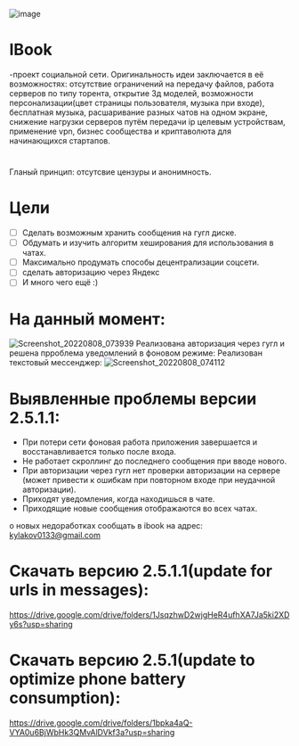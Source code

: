 ![image](https://user-images.githubusercontent.com/84613812/147426474-85751a47-9f96-41ce-b5c7-028277be2d97.png)

# IBook
-проект социальной сети. Оригинальность идеи заключается в её возможностях: отсутствие ограничений на передачу файлов, работа серверов по типу торента, открытие 3д моделей, возможности персонализации(цвет страницы пользователя, музыка при входе), бесплатная музыка, расшаривание разных чатов на одном экране, снижение нагрузки серверов путём передачи ip целевым устройствам, применение vpn, бизнес сообщества и криптаволюта для начинающихся стартапов.
#
Гланый принцип: отсутсвие цензуры и анонимность.
# Цели
- [ ] Сделать возможным хранить сообщения на гугл диске.
- [ ] Обдумать и изучить алгоритм хеширования для использования в чатах.
- [ ] Максимально продумать способы децентрализации соцсети.
- [ ] сделать авторизацию через Яндекс
- [ ] И много чего ещё :)
# На данный момент:
![Screenshot_20220808_073939](https://user-images.githubusercontent.com/84613812/183340567-191ca7aa-fbea-4752-a0a4-c7c566a29fc4.png)
Реализована авторизация через гугл и решена прроблема уведомлений в фоновом режиме:
Реализован текстовый мессенджер:
![Screenshot_20220808_074112](https://user-images.githubusercontent.com/84613812/183340692-cac69d28-5b95-49c7-8027-90ded5c2b58e.png)

# Выявленные проблемы версии 2.5.1.1:
- При потери сети фоновая работа приложения завершается и восстанавливается только после входа.
- Не работает скроллинг до последнего сообщения при вводе нового.
- При авторизации через гугл нет проверки авторизации на сервере (может привести к ошибкам при повторном входе при неудачной авторизации).
- Приходят уведомления, когда находишься в чате.
- Приходящие новые сообщения отображаются во всех чатах.

о новых недоработках сообщать в ibook на адреc: kylakov0133@gmail.com

# Скачать версию 2.5.1.1(update for urls in messages):
https://drive.google.com/drive/folders/1JsqzhwD2wjgHeR4ufhXA7Ja5ki2XDy6s?usp=sharing

# Скачать версию 2.5.1(update to optimize phone battery consumption):
https://drive.google.com/drive/folders/1bpka4aQ-VYA0u6BjWbHk3QMvAlDVkf3a?usp=sharing
